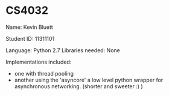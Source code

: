 CS4032
======
Name: Kevin Bluett

Student ID: 11311101

Language: Python 2.7
Libraries needed: None

Implementations included: 
- one with thread pooling 
- another using the 'asyncore' a low level python wrapper for asynchronous networking. (shorter and sweeter :) )
